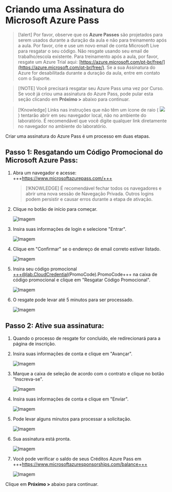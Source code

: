 # Criando uma Assinatura do Microsoft Azure Pass

> [!alert] Por favor, observe que os **Azure Passes** são projetados para serem usados durante a duração da aula e não para treinamento após a aula. Por favor, crie e use um novo email de conta Microsoft Live para resgatar o seu código. Não resgate usando seu email de trabalho/escola existente. Para treinamento após a aula, por favor, resgate um Azure Trial aqui: [https://azure.microsoft.com/pt-br/free/](https://azure.microsoft.com/pt-br/free/). Se a sua Assinatura do Azure for desabilitada durante a duração da aula, entre em contato com o Suporte.

> [!NOTE] Você precisará resgatar seu Azure Pass uma vez por Curso. Se você já criou uma assinatura do Azure Pass, pode pular esta seção clicando em **Próximo >** abaixo para continuar.

> [!Knowledge] Links nas instruções que não têm um ícone de raio ( ![](https://raw.githubusercontent.com/LODSContent/ESI/master/Images/BoltIcon.png) ) tentarão abrir em seu navegador local, não no ambiente do laboratório. É recomendável que você digite qualquer link diretamente no navegador no ambiente do laboratório.


Criar uma assinatura do Azure Pass é um processo em duas etapas.

## Passo 1: Resgatando um Código Promocional do Microsoft Azure Pass:

1. Abra um navegador e acesse: +++https://www.microsoftazurepass.com/+++

    > [!KNOWLEDGE] É recomendável fechar todos os navegadores e abrir uma nova sessão de Navegação Privada. Outros logins podem persistir e causar erros durante a etapa de ativação.

1. Clique no botão de início para começar.

    ![Imagem](https://lodmanuals.blob.core.windows.net/manuals/LODS%20Media/Azure%20Pass%20How-To/Updated_04_28_2020/1.jpg)	

1. Insira suas informações de login e selecione "Entrar".

    ![Imagem](https://lodmanuals.blob.core.windows.net/manuals/LODS%20Media/Azure%20Pass%20How-To/Updated_04_28_2020/2.jpg)
	
1. Clique em "Confirmar" se o endereço de email correto estiver listado.

    ![Imagem](https://lodmanuals.blob.core.windows.net/manuals/LODS%20Media/Azure%20Pass%20How-To/Updated_04_28_2020/3.jpg)
	
1. Insira seu código promocional +++@lab.CloudCredential(PromoCode).PromoCode+++ na caixa de código promocional e clique em "Resgatar Código Promocional".

    ![Imagem](https://lodmanuals.blob.core.windows.net/manuals/LODS%20Media/Azure%20Pass%20How-To/Updated_04_28_2020/4.jpg)
	
1. O resgate pode levar até 5 minutos para ser processado.

    ![Imagem](https://lodmanuals.blob.core.windows.net/manuals/LODS%20Media/Azure%20Pass%20How-To/Updated_04_28_2020/5.jpg)
	
## Passo 2: Ative sua assinatura:

1. Quando o processo de resgate for concluído, ele redirecionará para a página de inscrição.

1. Insira suas informações de conta e clique em "Avançar".

    ![Imagem](https://lodmanuals.blob.core.windows.net/manuals/LODS%20Media/Azure%20Pass%20How-To/Updated_04_28_2020/6.jpg)
	
1. Marque a caixa de seleção de acordo com o contrato e clique no botão "Inscreva-se".
	
    ![Imagem](https://lodmanuals.blob.core.windows.net/manuals/LODS%20Media/Azure%20Pass%20How-To/Updated_12_4_2020/Screenshot_4.jpg)
	
1. Insira suas informações de conta e clique em "Enviar".

    ![Imagem](https://lodmanuals.blob.core.windows.net/manuals/LODS%20Media/Azure%20Pass%20How-To/Updated_12_4_2020/Screenshot_1.jpg)

1. Pode levar alguns minutos para processar a solicitação.
    
    ![Imagem](https://lodmanuals.blob.core.windows.net/manuals/LODS%20Media/Azure%20Pass%20How-To/Updated_12_4_2020/Screenshot_3.jpg)
	
1. Sua assinatura está pronta.
	
    ![Imagem](https://lodmanuals.blob.core.windows.net/manuals/LODS%20Media/Azure%20Pass%20How-To/Updated_04_28_2020/8.jpg)

1. Você pode verificar o saldo de seus Créditos Azure Pass em +++https://www.microsoftazuresponsorships.com/balance+++

    ![Imagem](https://lodmanuals.blob.core.windows.net/manuals/LODS%20Media/Azure%20Pass%20How-To/Updated_04_28_2020/9.jpg)
    
Clique em **Próximo >** abaixo para continuar.
